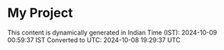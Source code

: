 # My Project

This content is dynamically generated in Indian Time (IST): 2024-10-09 00:59:37 IST
Converted to UTC: 2024-10-08 19:29:37 UTC
